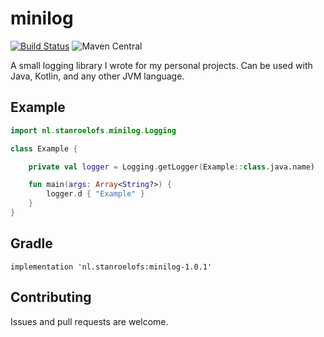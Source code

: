 # minilog
[![Build Status](https://travis-ci.com/stan-roelofs/minilog.svg?branch=master)](https://travis-ci.org/stan-roelofs/minilog)
 ![Maven Central](https://img.shields.io/maven-central/v/nl.stanroelofs/minilog)

A small logging library I wrote for my personal projects. Can be used with Java, Kotlin, and any other JVM language.

## Example
```kotlin
import nl.stanroelofs.minilog.Logging

class Example {

    private val logger = Logging.getLogger(Example::class.java.name)

    fun main(args: Array<String?>) {
        logger.d { "Example" }
    }
}
```

## Gradle
```
implementation 'nl.stanroelofs:minilog-1.0.1'
```

## Contributing
Issues and pull requests are welcome. 